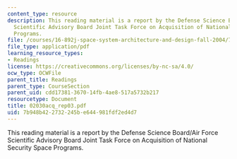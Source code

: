 ```yaml
---
content_type: resource
description: This reading material is a report by the Defense Science Board/Air Force
  Scientific Advisory Board Joint Task Force on Acquisition of National Security Space
  Programs.
file: /courses/16-892j-space-system-architecture-and-design-fall-2004/7b948b422732245be644981fdf2ed4d7_02030acq_rep03.pdf
file_type: application/pdf
learning_resource_types:
- Readings
license: https://creativecommons.org/licenses/by-nc-sa/4.0/
ocw_type: OCWFile
parent_title: Readings
parent_type: CourseSection
parent_uid: cdd17381-3670-14fb-4ae8-517a5732b217
resourcetype: Document
title: 02030acq_rep03.pdf
uid: 7b948b42-2732-245b-e644-981fdf2ed4d7
---
```

This reading material is a report by the Defense Science Board/Air Force Scientific Advisory Board Joint Task Force on Acquisition of National Security Space Programs.
